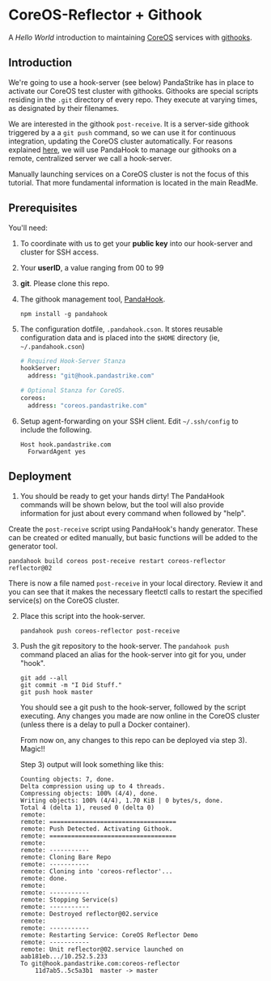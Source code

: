 # CoreOS-Reflector + Githook

A _Hello World_ introduction to maintaining [CoreOS][0] services with [githooks][1].

## Introduction

We're going to use a hook-server (see below) PandaStrike has in place to activate our CoreOS test cluster with githooks.  Githooks are special scripts residing in the `.git` directory of every repo.  They execute at varying times, as designated by their filenames.

We are interested in the githook `post-receive`.  It is a server-side githook triggered by a a `git push` command,  so we can use it for continuous integration, updating the CoreOS cluster automatically.  For reasons explained [here](https://github.com/pandastrike/PandaHook/blob/master/README.md#comparison-to-gitreceive), we will use PandaHook to manage our githooks on a remote, centralized server we call a hook-server.  

Manually launching services on a CoreOS cluster is not the focus of this tutorial. That more fundamental information is located in the main ReadMe.

## Prerequisites

You'll need:

1. To coordinate with us to get your **public key** into our hook-server and cluster for SSH access.

2. Your **userID**, a value ranging from 00 to 99

3. **git**. Please clone this repo.

4. The githook management tool, [PandaHook](https://github.com/pandastrike/PandaHook).
    ```shell
    npm install -g pandahook
    ```

5. The configuration dotfile, `.pandahook.cson`.  It stores reusable configuration data and is placed into the `$HOME` directory (ie, `~/.pandahook.cson`)
    ```coffee
    # Required Hook-Server Stanza
    hookServer:
      address: "git@hook.pandastrike.com"

    # Optional Stanza for CoreOS.
    coreos:
      address: "coreos.pandastrike.com"
    ```

6. Setup agent-forwarding on your SSH client.  Edit `~/.ssh/config` to include the following.
    ```
    Host hook.pandastrike.com
      ForwardAgent yes
    ```

## Deployment
1. You should be ready to get your hands dirty!  The PandaHook commands will be shown below, but the tool will also provide information for just about every command when followed by "help".

  Create the `post-receive` script using PandaHook's handy generator.  These can be created or edited manually, but basic functions will be added to the generator tool.
  ```
  pandahook build coreos post-receive restart coreos-reflector reflector@02
  ```

  There is now a file named `post-receive` in your local directory.  Review it and you can see that it makes the necessary fleetctl calls to restart the specified service(s) on the CoreOS cluster.


2.  Place this script into the hook-server.

    ```
    pandahook push coreos-reflector post-receive
    ```

3. Push the git repository to the hook-server.  The `pandahook push` command placed an alias for the hook-server into git for you, under "hook".

    ```shell
    git add --all
    git commit -m "I Did Stuff."
    git push hook master
    ```

    You should see a git push to the hook-server, followed by the script executing.  Any changes you made are now online in the CoreOS cluster (unless there is a delay to pull a Docker container).  

    From now on, any changes to this repo can be deployed via step 3).  Magic!!

    Step 3) output will look something like this:

    ```
    Counting objects: 7, done.
    Delta compression using up to 4 threads.
    Compressing objects: 100% (4/4), done.
    Writing objects: 100% (4/4), 1.70 KiB | 0 bytes/s, done.
    Total 4 (delta 1), reused 0 (delta 0)
    remote:
    remote: ===================================
    remote: Push Detected. Activating Githook.
    remote: ===================================
    remote:
    remote: -----------
    remote: Cloning Bare Repo
    remote: -----------
    remote: Cloning into 'coreos-reflector'...
    remote: done.
    remote:
    remote: -----------
    remote: Stopping Service(s)
    remote: -----------
    remote: Destroyed reflector@02.service
    remote:
    remote: -----------
    remote: Restarting Service: CoreOS Reflector Demo
    remote: -----------
    remote: Unit reflector@02.service launched on aab181eb.../10.252.5.233
    To git@hook.pandastrike.com:coreos-reflector
        11d7ab5..5c5a3b1  master -> master
    ```


[0]:https://www.docker.com/
[1]:http://git-scm.com/docs/githooks
